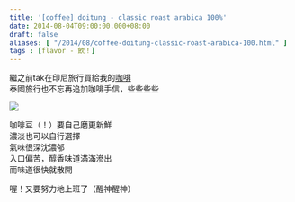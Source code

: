 ```yaml
---
title: '[coffee] doitung - classic roast arabica 100%'
date: 2014-08-04T09:00:00.000+08:00
draft: false
aliases: [ "/2014/08/coffee-doitung-classic-roast-arabica-100.html" ]
tags : [flavor - 飲！]
---
```


繼之前tak在印尼旅行買給我的[咖啡](https://hidie.net/anomalicoffee/)  
泰國旅行也不忘再追加咖啡手信，些些些些

![](/images/doitung.jpg)

咖啡豆（！）要自己磨更新鮮  
濃淡也可以自行選擇  
氣味很深沈濃郁  
入口偏苦，醇香味道滿滿滲出  
而味道很快就散開

  

喔！又要努力地上班了（醒神醒神）
